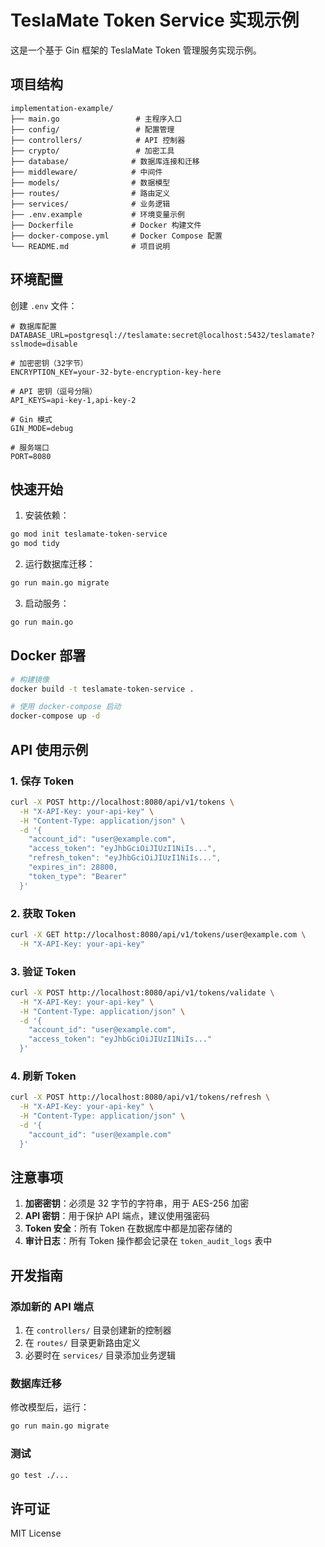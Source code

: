 # TeslaMate Token Service 实现示例

这是一个基于 Gin 框架的 TeslaMate Token 管理服务实现示例。

## 项目结构

```
implementation-example/
├── main.go                 # 主程序入口
├── config/                 # 配置管理
├── controllers/            # API 控制器
├── crypto/                 # 加密工具
├── database/              # 数据库连接和迁移
├── middleware/            # 中间件
├── models/                # 数据模型
├── routes/                # 路由定义
├── services/              # 业务逻辑
├── .env.example           # 环境变量示例
├── Dockerfile             # Docker 构建文件
├── docker-compose.yml     # Docker Compose 配置
└── README.md              # 项目说明
```

## 环境配置

创建 `.env` 文件：

```env
# 数据库配置
DATABASE_URL=postgresql://teslamate:secret@localhost:5432/teslamate?sslmode=disable

# 加密密钥（32字节）
ENCRYPTION_KEY=your-32-byte-encryption-key-here

# API 密钥（逗号分隔）
API_KEYS=api-key-1,api-key-2

# Gin 模式
GIN_MODE=debug

# 服务端口
PORT=8080
```

## 快速开始

1. 安装依赖：
```bash
go mod init teslamate-token-service
go mod tidy
```

2. 运行数据库迁移：
```bash
go run main.go migrate
```

3. 启动服务：
```bash
go run main.go
```

## Docker 部署

```bash
# 构建镜像
docker build -t teslamate-token-service .

# 使用 docker-compose 启动
docker-compose up -d
```

## API 使用示例

### 1. 保存 Token
```bash
curl -X POST http://localhost:8080/api/v1/tokens \
  -H "X-API-Key: your-api-key" \
  -H "Content-Type: application/json" \
  -d '{
    "account_id": "user@example.com",
    "access_token": "eyJhbGciOiJIUzI1NiIs...",
    "refresh_token": "eyJhbGciOiJIUzI1NiIs...",
    "expires_in": 28800,
    "token_type": "Bearer"
  }'
```

### 2. 获取 Token
```bash
curl -X GET http://localhost:8080/api/v1/tokens/user@example.com \
  -H "X-API-Key: your-api-key"
```

### 3. 验证 Token
```bash
curl -X POST http://localhost:8080/api/v1/tokens/validate \
  -H "X-API-Key: your-api-key" \
  -H "Content-Type: application/json" \
  -d '{
    "account_id": "user@example.com",
    "access_token": "eyJhbGciOiJIUzI1NiIs..."
  }'
```

### 4. 刷新 Token
```bash
curl -X POST http://localhost:8080/api/v1/tokens/refresh \
  -H "X-API-Key: your-api-key" \
  -H "Content-Type: application/json" \
  -d '{
    "account_id": "user@example.com"
  }'
```

## 注意事项

1. **加密密钥**：必须是 32 字节的字符串，用于 AES-256 加密
2. **API 密钥**：用于保护 API 端点，建议使用强密码
3. **Token 安全**：所有 Token 在数据库中都是加密存储的
4. **审计日志**：所有 Token 操作都会记录在 `token_audit_logs` 表中

## 开发指南

### 添加新的 API 端点

1. 在 `controllers/` 目录创建新的控制器
2. 在 `routes/` 目录更新路由定义
3. 必要时在 `services/` 目录添加业务逻辑

### 数据库迁移

修改模型后，运行：
```bash
go run main.go migrate
```

### 测试

```bash
go test ./...
```

## 许可证

MIT License